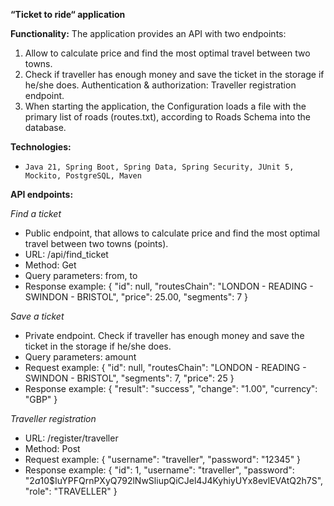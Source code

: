 **“Ticket to ride“ application**

**Functionality:**
The application provides an API with two endpoints:
1. Allow to calculate price and find the most optimal travel between two towns.
2. Check if traveller has enough money and save the ticket in the storage if he/she does.
Authentication & authorization: Traveller registration endpoint.
3. When starting the application, the Configuration loads a file with the primary list of roads (routes.txt),
   according to Roads Schema into the database.


**Technologies:**
*     Java 21, Spring Boot, Spring Data, Spring Security, JUnit 5, Mockito, PostgreSQL, Maven


**API endpoints:**

_Find a ticket_
* Public endpoint, that allows to calculate price and find the most optimal travel between two towns (points).
*    URL: /api/find_ticket 
*  Method: Get
* Query parameters: from, to 
* Response example:
{
 "id": null,
 "routesChain": "LONDON - READING - SWINDON - BRISTOL",
 "price": 25.00,
 "segments": 7
}

_Save a ticket_
* Private endpoint. Check if traveller has enough money and save the ticket in the storage if he/she does.
*    Query parameters: amount
*    Request example:
   {
    "id": null,
    "routesChain": "LONDON - READING - SWINDON - BRISTOL",
    "segments": 7,
    "price": 25
   }  
*    Response example:
   {
    "result": "success",
    "change": "1.00",
    "currency": "GBP"
   }

_Traveller registration_
 *    URL: /register/traveller
 *    Method: Post
 *    Request example:
    {
    "username": "traveller",
    "password": "12345"
    }
 *    Response example:
    {
    "id": 1,
    "username": "traveller",
    "password": "$2a$10$IuYPFQrnPXyQ792lNwSliupQiCJel4J4KyhiyUYx8evlEVAtQ2h7S",
    "role": "TRAVELLER"
    }